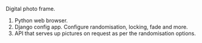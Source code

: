 Digital photo frame.

1. Python web browser.
2. Django config app. Configure randomisation, locking, fade and more.
3. API that serves up pictures on request as per the randomisation options.
